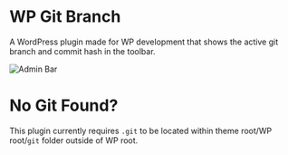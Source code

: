 # WP Git Branch

A WordPress plugin made for WP development that shows the active git branch and commit hash in the toolbar.

![Admin Bar](https://cloud.githubusercontent.com/assets/6676674/13900253/223a2a3a-edd8-11e5-95c0-d25995daddd0.png)

# No Git Found?

This plugin currently requires `.git` to be located within theme root/WP root/`git` folder outside of WP root.

